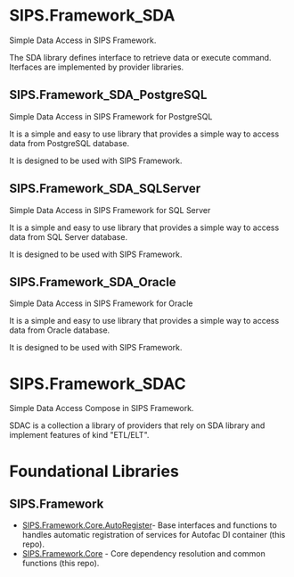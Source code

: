 # SIPS.Framework_SDA
Simple Data Access in SIPS Framework. 

The SDA library defines interface to retrieve data or execute command.
Iterfaces are implemented by provider libraries.

## SIPS.Framework_SDA_PostgreSQL
Simple Data Access in SIPS Framework for PostgreSQL

It is a simple and easy to use library that provides a simple way to access data from PostgreSQL database.

It is designed to be used with SIPS Framework.

## SIPS.Framework_SDA_SQLServer
Simple Data Access in SIPS Framework for SQL Server

It is a simple and easy to use library that provides a simple way to access data from SQL Server database.

It is designed to be used with SIPS Framework.

## SIPS.Framework_SDA_Oracle
Simple Data Access in SIPS Framework for Oracle

It is a simple and easy to use library that provides a simple way to access data from Oracle database.

It is designed to be used with SIPS Framework.



# SIPS.Framework_SDAC
Simple Data Access Compose in SIPS Framework.

SDAC is a collection a library of providers that rely on SDA library and implement features of kind "ETL/ELT".


# Foundational Libraries
## SIPS.Framework
-  [SIPS.Framework.Core.AutoRegister](https://github.com/paolsac/SIPS_Framework_core)- Base interfaces and functions to handles automatic registration of services for Autofac DI container (this repo).
-  [SIPS.Framework.Core](https://github.com/paolsac/SIPS_Framework_core) - Core dependency resolution and common functions (this repo).

